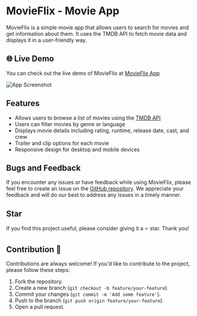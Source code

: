 # MovieFlix - Movie App

MovieFlix is a simple movie app that allows users to search for movies and get information about them. It uses the TMDB API to fetch movie data and displays it in a user-friendly way.

## 🌐 Live Demo

You can check out the live demo of MovieFlix at [MovieFlix App](https://6529365a5efdfc2838c80290--transcendent-haupia-aa3378.netlify.app/)

![App Screenshot](screenshot.png)

## Features

- Allows users to browse a list of movies using the [TMDB API](https://www.themoviedb.org/)
- Users can filter movies by genre or language
- Displays movie details including rating, runtime, release date, cast, and crew
- Trailer and clip options for each movie
- Responsive design for desktop and mobile devices

## Bugs and Feedback

If you encounter any issues or have feedback while using MovieFlix, please feel free to create an issue on the [GitHub repository](https://github.com/yourusername/movieflix). We appreciate your feedback and will do our best to address any issues in a timely manner.

## Star

If you find this project useful, please consider giving it a ⭐ star. Thank you!

## Contribution 🤝

Contributions are always welcome! If you'd like to contribute to the project, please follow these steps:

1. Fork the repository.
2. Create a new branch (`git checkout -b feature/your-feature`).
3. Commit your changes (`git commit -m 'Add some feature'`).
4. Push to the branch (`git push origin feature/your-feature`).
5. Open a pull request.
